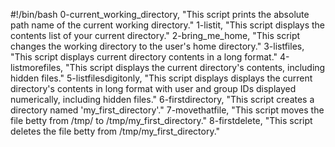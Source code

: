 #!/bin/bash
0-current_working_directory, "This script prints the absolute path name of the current working directory."
1-listit, "This script displays the contents list of your current directory."
2-bring_me_home, "This script changes the working directory to the user's home directory."
3-listfiles, "This script displays current directory contents in a long format."
4-listmorefiles, "This script displays the current directory's contents, including hidden files."
5-listfilesdigitonly, "This script displays displays the current directory's contents in long format with user and group IDs displayed numerically, including hidden files."
6-firstdirectory, "This script creates a directory named 'my_first_directory'."
7-movethatfile, "This script moves the file betty from /tmp/ to /tmp/my_first_directory."
8-firstdelete, "This script deletes the file betty from /tmp/my_first_directory."
